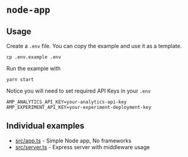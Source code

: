 # `node-app`

## Usage
Create a `.env` file. You can copy the example and use it as a template.
```
cp .env.example .env
```

Run the example with
```
yarn start
```

Notice you will need to set required API Keys in your `.env`
```
AMP_ANALYTICS_API_KEY=your-analytics-api-key
AMP_EXPERIMENT_API_KEY=your-experiment-deployment-key
```

## Individual examples
* [src/app.ts](src/app.ts) - Simple Node app, No frameworks
* [src/server.ts](src/server.ts) - Express server with middleware usage
